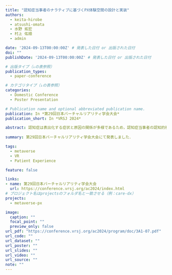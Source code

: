 ```yaml
---
title: "認知症当事者のナラティブに基づくPX体験空間の設計と実装"
authors:
  - keita-hirobe
  - atsushi-omata 
  - 水野 拓宏
  - 村上 佑順
  - admin 

date: '2024-09-13T00:00:00Z' # 発表した日付 or 出版された日付
doi: ""
publishDate: '2024-09-13T00:00:00Z' # 発表した日付 or 出版された日付

# 出版タイプ（↓の表参照）
publication_types:
  - paper-conference

# カテゴリタイプ（↓の表参照）
categories:
  - Domestic Conference
  - Poster Presentation

# Publication name and optional abbreviated publication name.
publication: In *第29回日本バーチャルリアリティ学会大会*
publication_short: In *VRSJ 2024*

abstract: 認知症は表出化する症状と原因の関係が多様であるため，認知症当事者の認知的視点を理解するスキルが重要であり，ナラティブの経験的イメージの補完が必要である．本研究では，認知症当事者のナラティブを基に，患者体験（PX）をVRで体験することが可能なPX体験プラットフォームを構築し，その有用性を検討した．本プラットフォームは，多様な認知的障害を一人称視点で体験し，障害や環境をコントロールする機能や多人数で空間を共有する機能があり，認知的な活動を健常者と比較しながら体験することが可能である．一般市民に対して活用した結果，学習者同士が共有することで認知症の理解に繋がる可能性や，認知症当事者が体験することによって認知的活動の理解を深めていけることが示唆された．
   
summary: 第29回日本バーチャルリアリティ学会大会にて発表しました．

tags:
  - metaverse
  - VR
  - Patient Experience

feature: false

links:
- name: 第29回日本バーチャルリアリティ学会大会
  url: https://conference.vrsj.org/ac2024/index.html
# プロジェクト名はprojectsのフォルダ名と一致させる（例：care-dx）
projects:
  - metaverse-px

image:
  caption: ""
  focal_point: ""
  preview_only: false
url_pdf: "https://conference.vrsj.org/ac2024/program/doc/3A1-07.pdf"
url_code: ""
url_dataset: ""
url_poster: ""
url_slides: ""
url_video: ""
url_source: ""
note: ""
---
```


